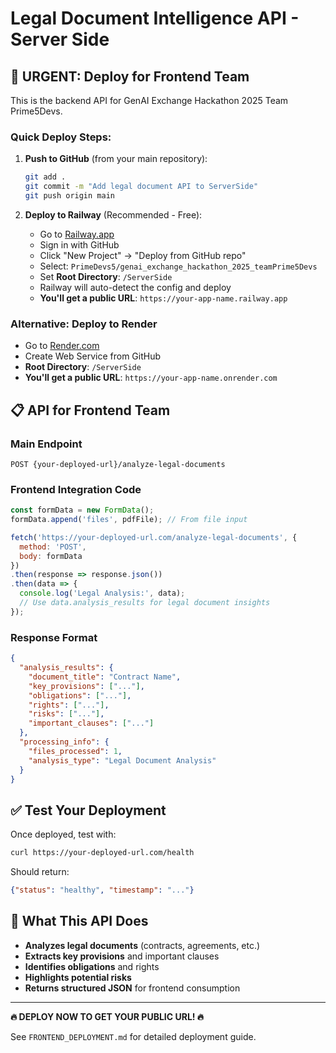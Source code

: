 # Legal Document Intelligence API - Server Side

## 🚀 **URGENT: Deploy for Frontend Team**

This is the backend API for GenAI Exchange Hackathon 2025 Team Prime5Devs.

### Quick Deploy Steps:

1. **Push to GitHub** (from your main repository):
   ```bash
   git add .
   git commit -m "Add legal document API to ServerSide"
   git push origin main
   ```

2. **Deploy to Railway** (Recommended - Free):
   - Go to [Railway.app](https://railway.app)
   - Sign in with GitHub
   - Click "New Project" → "Deploy from GitHub repo"
   - Select: `PrimeDevs5/genai_exchange_hackathon_2025_teamPrime5Devs`
   - Set **Root Directory**: `/ServerSide`
   - Railway will auto-detect the config and deploy
   - **You'll get a public URL**: `https://your-app-name.railway.app`

### Alternative: Deploy to Render
- Go to [Render.com](https://render.com) 
- Create Web Service from GitHub
- **Root Directory**: `/ServerSide`
- **You'll get a public URL**: `https://your-app-name.onrender.com`

## 📋 **API for Frontend Team**

### Main Endpoint
```
POST {your-deployed-url}/analyze-legal-documents
```

### Frontend Integration Code
```javascript
const formData = new FormData();
formData.append('files', pdfFile); // From file input

fetch('https://your-deployed-url.com/analyze-legal-documents', {
  method: 'POST',
  body: formData
})
.then(response => response.json())
.then(data => {
  console.log('Legal Analysis:', data);
  // Use data.analysis_results for legal document insights
});
```

### Response Format
```json
{
  "analysis_results": {
    "document_title": "Contract Name",
    "key_provisions": ["..."],
    "obligations": ["..."],
    "rights": ["..."],
    "risks": ["..."],
    "important_clauses": ["..."]
  },
  "processing_info": {
    "files_processed": 1,
    "analysis_type": "Legal Document Analysis"
  }
}
```

## ✅ **Test Your Deployment**

Once deployed, test with:
```bash
curl https://your-deployed-url.com/health
```

Should return:
```json
{"status": "healthy", "timestamp": "..."}
```

## 🎯 **What This API Does**

- **Analyzes legal documents** (contracts, agreements, etc.)
- **Extracts key provisions** and important clauses
- **Identifies obligations** and rights
- **Highlights potential risks**
- **Returns structured JSON** for frontend consumption

---

**🔥 DEPLOY NOW TO GET YOUR PUBLIC URL! 🔥**

See `FRONTEND_DEPLOYMENT.md` for detailed deployment guide.
